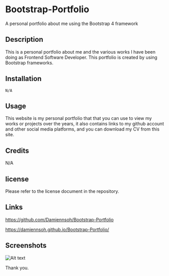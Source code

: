 # Bootstrap-Portfolio
A personal portfolio about me using the Bootstrap 4 framework

## Description
This is a personal portfolio about me and the various works I have been doing as Frontend Software Developer. This portfolio is created by using Bootstrap frameworks.

## Installation
    N/A

## Usage
This website is my personal portfolio that that you can use to view my works or projects over the years, it also contains links to my github account and other social media platforms, and you can download my CV from this site.

## Credits
N/A

## license
Please refer to the license document in the repository.

## Links
https://github.com/Damiennsoh/Bootstrap-Portfolio


https://damiennsoh.github.io/Bootstrap-Portfolio/

## Screenshots
![Alt text](./BOOTCAMP_UK/Bootcamp_Assigments/Bootstrap-Portfolio/Screenshots/bootstrap-port.pngh/raw=true "deployed webpage")


Thank you.
